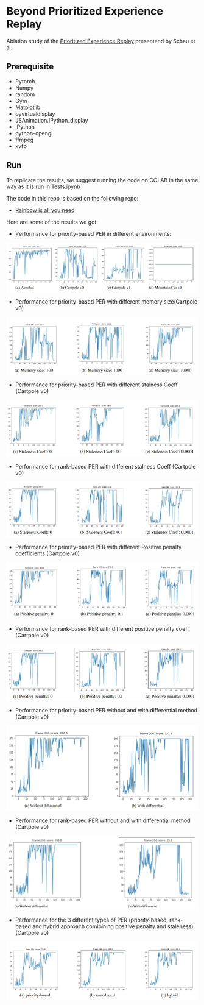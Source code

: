 # Beyond Prioritized Experience Replay

Ablation study of the [Prioritized Experience Replay](https://arxiv.org/abs/1511.05952) presentend by Schau et al. 



## Prerequisite
- Pytorch
- Numpy
- random
- Gym
- Matplotlib
- pyvirtualdisplay
- JSAnimation.IPython_display
- IPython
- python-opengl
- ffmpeg
- xvfb

## Run
To replicate the results, we suggest running the code on COLAB in the same way as it is run in Tests.ipynb


The code in this repo is based on the following repo:

- [Rainbow is all you need](https://github.com/Curt-Park/rainbow-is-all-you-need.git)

Here are some of the results we got:

- Performance for priority-based PER in different environments: 

![alt text](https://github.com/emiled16/Beyond_prioritized_experience_replay/blob/master/images/env.JPG)

- Performance for priority-based PER with different memory size(Cartpole v0)

![alt text](https://github.com/emiled16/Beyond_prioritized_experience_replay/blob/master/images/memory.JPG)
- Performance for priority-based PER with different stalness Coeff (Cartpole v0)

![alt text](https://github.com/emiled16/Beyond_prioritized_experience_replay/blob/master/images/priority_staleness.JPG)
- Performance for rank-based PER with different stalness Coeff (Cartpole v0)

![alt text](https://github.com/emiled16/Beyond_prioritized_experience_replay/blob/master/images/rank_staleness.JPG)
- Performance for priority-based PER with different Positive penalty coefficients (Cartpole
v0)

![alt text](https://github.com/emiled16/Beyond_prioritized_experience_replay/blob/master/images/priority_positive.JPG)
- Performance for rank-based PER with different positive penalty coeff (Cartpole v0)

![alt text](https://github.com/emiled16/Beyond_prioritized_experience_replay/blob/master/images/rank_positive.JPG)
- Performance for priority-based PER without and with differential method (Cartpole v0)

![alt text](https://github.com/emiled16/Beyond_prioritized_experience_replay/blob/master/images/priority_diff.JPG)
- Performance for rank-based PER without and with differential method (Cartpole v0)

![alt text](https://github.com/emiled16/Beyond_prioritized_experience_replay/blob/master/images/rank_diff.JPG)
- Performance for the 3 different types of PER (priority-based, rank-based and hybrid approach comibining positive penalty and staleness)(Cartpole v0)

![alt text](https://github.com/emiled16/Beyond_prioritized_experience_replay/blob/master/images/all.JPG)
